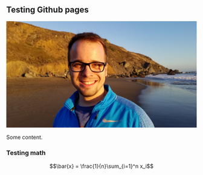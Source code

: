 ## Testing Github pages

![Image](media/me.jpg)

Some content.

### Testing math

<script type="text/javascript" async
  src="https://cdnjs.cloudflare.com/ajax/libs/mathjax/2.7.5/latest.js?config=TeX-MML-AM_CHTML">
</script>

$$\bar{x} = \frac{1}{n}\sum_{i=1}^n x_i$$
